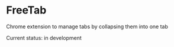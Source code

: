 FreeTab
=======

Chrome extension to manage tabs by collapsing them into one tab

Current status: in development
